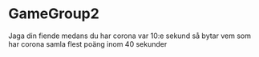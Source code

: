 # GameGroup2
Jaga din fiende medans du har corona
var 10:e sekund så bytar vem som har corona
samla flest poäng inom 40 sekunder
